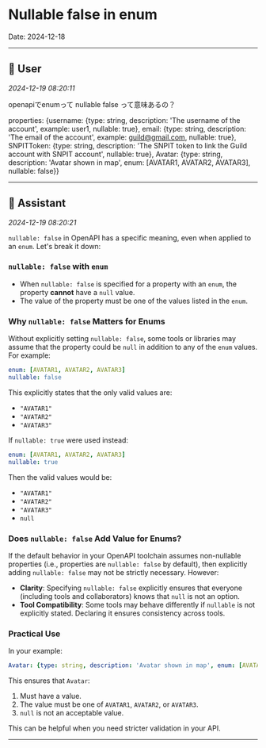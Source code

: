 # Nullable false in enum

Date: 2024-12-18

---

## 👤 User
*2024-12-19 08:20:11*

openapiでenumって nullable false って意味あるの？

properties: {username: {type: string, description: 'The username of the account', example: user1, nullable: true}, email: {type: string, description: 'The email of the account', example: guild@gmail.com, nullable: true}, SNPITToken: {type: string, description: 'The SNPIT token to link the Guild account with SNPIT account', nullable: true}, Avatar: {type: string, description: 'Avatar shown in map', enum: [AVATAR1, AVATAR2, AVATAR3], nullable: false}}

---

## 🤖 Assistant
*2024-12-19 08:20:21*

`nullable: false` in OpenAPI has a specific meaning, even when applied to an `enum`. Let's break it down:

### `nullable: false` with `enum`
- When `nullable: false` is specified for a property with an `enum`, the property **cannot** have a `null` value. 
- The value of the property must be one of the values listed in the `enum`.

### Why `nullable: false` Matters for Enums
Without explicitly setting `nullable: false`, some tools or libraries may assume that the property could be `null` in addition to any of the `enum` values. For example:
```yaml
enum: [AVATAR1, AVATAR2, AVATAR3]
nullable: false
```
This explicitly states that the only valid values are:
- `"AVATAR1"`
- `"AVATAR2"`
- `"AVATAR3"`

If `nullable: true` were used instead:
```yaml
enum: [AVATAR1, AVATAR2, AVATAR3]
nullable: true
```
Then the valid values would be:
- `"AVATAR1"`
- `"AVATAR2"`
- `"AVATAR3"`
- `null`

### Does `nullable: false` Add Value for Enums?
If the default behavior in your OpenAPI toolchain assumes non-nullable properties (i.e., properties are `nullable: false` by default), then explicitly adding `nullable: false` may not be strictly necessary. However:
- **Clarity**: Specifying `nullable: false` explicitly ensures that everyone (including tools and collaborators) knows that `null` is not an option.
- **Tool Compatibility**: Some tools may behave differently if `nullable` is not explicitly stated. Declaring it ensures consistency across tools.

### Practical Use
In your example:
```yaml
Avatar: {type: string, description: 'Avatar shown in map', enum: [AVATAR1, AVATAR2, AVATAR3], nullable: false}
```
This ensures that `Avatar`:
1. Must have a value.
2. The value must be one of `AVATAR1`, `AVATAR2`, or `AVATAR3`.
3. `null` is not an acceptable value.

This can be helpful when you need stricter validation in your API.

---
